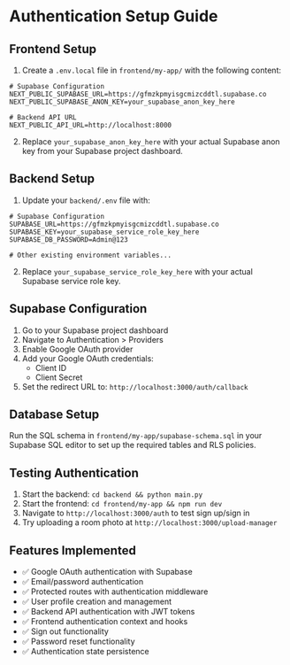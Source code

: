 # Authentication Setup Guide

## Frontend Setup

1. Create a `.env.local` file in `frontend/my-app/` with the following content:

```env
# Supabase Configuration
NEXT_PUBLIC_SUPABASE_URL=https://gfmzkpmyisgcmizcddtl.supabase.co
NEXT_PUBLIC_SUPABASE_ANON_KEY=your_supabase_anon_key_here

# Backend API URL
NEXT_PUBLIC_API_URL=http://localhost:8000
```

2. Replace `your_supabase_anon_key_here` with your actual Supabase anon key from your Supabase project dashboard.

## Backend Setup

1. Update your `backend/.env` file with:

```env
# Supabase Configuration
SUPABASE_URL=https://gfmzkpmyisgcmizcddtl.supabase.co
SUPABASE_KEY=your_supabase_service_role_key_here
SUPABASE_DB_PASSWORD=Admin@123

# Other existing environment variables...
```

2. Replace `your_supabase_service_role_key_here` with your actual Supabase service role key.

## Supabase Configuration

1. Go to your Supabase project dashboard
2. Navigate to Authentication > Providers
3. Enable Google OAuth provider
4. Add your Google OAuth credentials:
   - Client ID
   - Client Secret
5. Set the redirect URL to: `http://localhost:3000/auth/callback`

## Database Setup

Run the SQL schema in `frontend/my-app/supabase-schema.sql` in your Supabase SQL editor to set up the required tables and RLS policies.

## Testing Authentication

1. Start the backend: `cd backend && python main.py`
2. Start the frontend: `cd frontend/my-app && npm run dev`
3. Navigate to `http://localhost:3000/auth` to test sign up/sign in
4. Try uploading a room photo at `http://localhost:3000/upload-manager`

## Features Implemented

- ✅ Google OAuth authentication with Supabase
- ✅ Email/password authentication
- ✅ Protected routes with authentication middleware
- ✅ User profile creation and management
- ✅ Backend API authentication with JWT tokens
- ✅ Frontend authentication context and hooks
- ✅ Sign out functionality
- ✅ Password reset functionality
- ✅ Authentication state persistence
